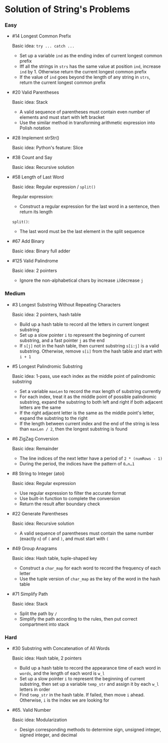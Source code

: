 # Solution of String's Problems

### Easy

- \#14 Longest Common Prefix

  Basic idea: `try ... catch ...`

  - Set up a variable `ind` as the ending index of current longest common prefix
  - Iff all the strings in `strs` has the same value at position `ind`, increase `ind` by 1. Otherwise return the current longest common prefix
  - If the value of `ind` goes beyond the length of any string in `strs`, return the current longest common prefix

- \#20 Valid Parentheses

  Basic idea: Stack

  - A valid sequence of parentheses must contain even number of elements and must start with left bracket
  - Use the similar method in transforming arithmetic expression into Polish notation

- \#28 Implement strStr()

  Basic idea: Python's feature: Slice

- \#38 Count and Say

  Basic idea: Recursive solution

- \#58 Length of Last Word

  Basic idea: Regular expression / `split()`

  Regular expression: 

  - Construct a regular expression for the last word in a sentence, then return its length

  `split()`:

  - The last word must be the last element in the split sequence

- \#67 Add Binary

  Basic idea: Binary full adder

- \#125 Valid Palindrome

  Basic idea: 2 pointers

  - Ignore the non-alphabetical chars by increase `i`/decrease `j`

### Medium

- \#3 Longest Substring Without Repeating Characters

  Basic idea: 2 pointers, hash table

  - Build up a hash table to record all the letters in current longest substring
  - Set up a slow pointer `i` to represent the beginning of current substring, and a fast pointer `j` as the end
  - If `s[j]` not in the hash table, then current substring `s[i:j]` is a valid substring. Otherwise, remove `s[i]` from the hash table and start with `i + 1`

- \#5 Longest Palindromic Substring

  Basic idea: 1-pass, use each index as the middle point of palindromic substring

  - Set a variable `maxLen` to record the max length of substring currently
  - For each index, treat it as the middle point of possible palindromic substring, expand the substring to both left and right if both adjacent letters are the same
  - If the right adjacent letter is the same as the middle point's letter, expand the substring to the right
  - If the length between current index and the end of the string is less than `maxLen / 2`, then the longest substring is found

- \#6 ZigZag Conversion

  Basic idea: Remainder

  - The line indices of the next letter have a period of `2 * (numRows - 1)`
  - During the period, the indices have the pattern of `0…n…1`

- \#8 String to Integer (atoi)

  Basic idea: Regular expression

  - Use regular expression to filter the accurate format
  - Use built-in function to complete the conversion
  - Return the result after boundary check

- \#22 Generate Parentheses

  Basic idea: Recursive solution

  - A valid sequence of parentheses must contain the same number (exactly `n`) of `(` and `)`, and must start with `(`

- \#49 Group Anagrams

  Basic idea: Hash table, tuple-shaped key

  - Construct a `char_map` for each word to record the frequency of each letter
  - Use the tuple version of `char_map` as the key of the word in the hash table

- \#71 Simplify Path

  Basic idea: Stack

  - Split the path by `/`
  - Simplify the path according to the rules, then put correct compartment into stack

### Hard

- \#30 Substring with Concatenation of All Words

  Basic idea: Hash table, 2 pointers

  - Build up a hash table to record the appearance time of each word in `words`, and the length of each word is `w_l`
  - Set up a slow pointer `i` to represent the beginning of current substring, then set up a variable `temp_str` and assign it by each `w_l` letters in order
  - Find `temp_str` in the hash table. If failed, then move `i` ahead. Otherwise, `i` is the index we are looking for

- \#65. Valid Number

  Basic idea: Modularization

  - Design corresponding methods to determine sign, unsigned integer, signed integer, and decimal